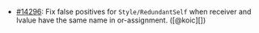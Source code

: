 * [#14296](https://github.com/rubocop/rubocop/issues/14296): Fix false positives for `Style/RedundantSelf` when receiver and lvalue have the same name in or-assignment. ([@koic][])
